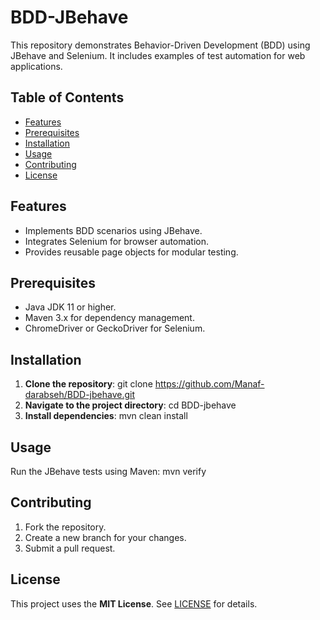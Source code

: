 # BDD-JBehave

This repository demonstrates Behavior-Driven Development (BDD) using JBehave and Selenium. It includes examples of test automation for web applications.

## Table of Contents
- [Features](#features)
- [Prerequisites](#prerequisites)
- [Installation](#installation)
- [Usage](#usage)
- [Contributing](#contributing)
- [License](#license)

## Features
- Implements BDD scenarios using JBehave.
- Integrates Selenium for browser automation.
- Provides reusable page objects for modular testing.

## Prerequisites
- Java JDK 11 or higher.
- Maven 3.x for dependency management.
- ChromeDriver or GeckoDriver for Selenium.

## Installation
1. **Clone the repository**:
   git clone https://github.com/Manaf-darabseh/BDD-jbehave.git
2. **Navigate to the project directory**:
   cd BDD-jbehave
3. **Install dependencies**:
   mvn clean install

## Usage
Run the JBehave tests using Maven:
mvn verify

## Contributing
1. Fork the repository.
2. Create a new branch for your changes.
3. Submit a pull request.

## License
This project uses the **MIT License**. See [LICENSE](LICENSE) for details.


